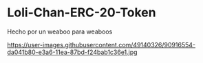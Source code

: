 # Loli-Chan-ERC-20-Token
Hecho por un weaboo para weaboos

https://user-images.githubusercontent.com/49140326/90916554-da041b80-e3a6-11ea-87bd-f24bab1c36e1.jpg
